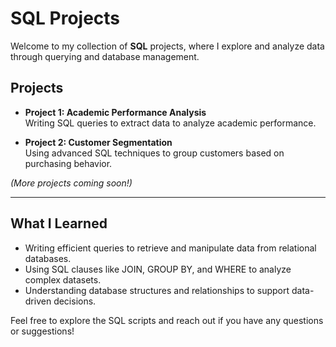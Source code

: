 # SQL Projects

Welcome to my collection of **SQL** projects, where I explore and analyze data through querying and database management.

## Projects

- **Project 1: Academic Performance Analysis**  
  Writing SQL queries to extract data to analyze academic performance.

- **Project 2: Customer Segmentation**  
  Using advanced SQL techniques to group customers based on purchasing behavior.

*(More projects coming soon!)*

---

## What I Learned

- Writing efficient queries to retrieve and manipulate data from relational databases.  
- Using SQL clauses like JOIN, GROUP BY, and WHERE to analyze complex datasets.  
- Understanding database structures and relationships to support data-driven decisions.

Feel free to explore the SQL scripts and reach out if you have any questions or suggestions!
